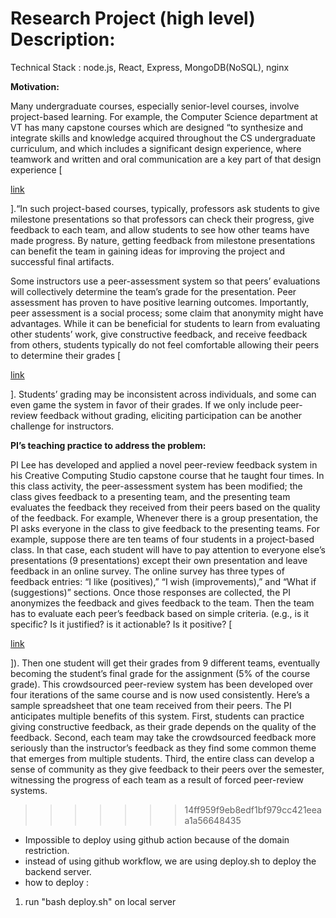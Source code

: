 # Research Project (high level) Description:

Technical Stack : node.js, React, Express, MongoDB(NoSQL), nginx

**Motivation:**

Many undergraduate courses, especially senior-level courses, involve project-based learning. For example, the Computer Science department at VT has many capstone courses which are designed “to synthesize and integrate skills and knowledge acquired throughout the CS undergraduate curriculum, and which includes a significant design experience, where teamwork and written and oral communication are a key part of that design experience [

[link](https://cs.vt.edu/Undergraduate/courses.html#capstones)

].“In such project-based courses, typically, professors ask students to give milestone presentations so that professors can check their progress, give feedback to each team, and allow students to see how other teams have made progress. By nature, getting feedback from milestone presentations can benefit the team in gaining ideas for improving the project and successful final artifacts.

Some instructors use a peer-assessment system so that peers’ evaluations will collectively determine the team’s grade for the presentation. Peer assessment has proven to have positive learning outcomes. Importantly, peer assessment is a social process; some claim that anonymity might have advantages. While it can be beneficial for students to learn from evaluating other students’ work, give constructive feedback, and receive feedback from others, students typically do not feel comfortable allowing their peers to determine their grades [

[link](https://www.tandfonline.com/doi/abs/10.1080/02602938.2019.1600186)

]. Students’ grading may be inconsistent across individuals, and some can even game the system in favor of their grades. If we only include peer-review feedback without grading, eliciting participation can be another challenge for instructors.

**PI’s teaching practice to address the problem:**

PI Lee has developed and applied a novel peer-review feedback system in his Creative Computing Studio capstone course that he taught four times. In this class activity, the peer-assessment system has been modified; the class gives feedback to a presenting team, and the presenting team evaluates the feedback they received from their peers based on the quality of the feedback. For example, Whenever there is a group presentation, the PI asks everyone in the class to give feedback to the presenting teams. For example, suppose there are ten teams of four students in a project-based class. In that case, each student will have to pay attention to everyone else’s presentations (9 presentations) except their own presentation and leave feedback in an online survey. The online survey has three types of feedback entries: “I like (positives),” “I wish (improvements),” and “What if (suggestions)” sections. Once those responses are collected, the PI anonymizes the feedback and gives feedback to the team. Then the team has to evaluate each peer’s feedback based on simple criteria. (e.g., is it specific? Is it justified? is it actionable? Is it positive? [

[link](https://dl.acm.org/doi/pdf/10.1145/3173574.3173629)

]). Then one student will get their grades from 9 different teams, eventually becoming the student’s final grade for the assignment (5% of the course grade). This crowdsourced peer-review system has been developed over four iterations of the same course and is now used consistently. Here’s a sample spreadsheet that one team received from their peers. The PI anticipates multiple benefits of this system. First, students can practice giving constructive feedback, as their grade depends on the quality of the feedback. Second, each team may take the crowdsourced feedback more seriously than the instructor’s feedback as they find some common theme that emerges from multiple students. Third, the entire class can develop a sense of community as they give feedback to their peers over the semester, witnessing the progress of each team as a result of forced peer-review systems.
>>>>>>> 14ff959f9eb8edf1bf979cc421eeaa1a56648435

- Impossible to deploy using github action because of the domain restriction.
 - instead of using github workflow, we are using deploy.sh to deploy the backend server.
 - how to deploy : 
 1. run "bash deploy.sh" on local server


 